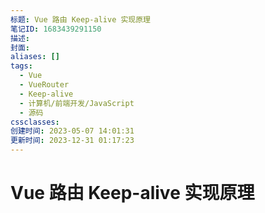 ```yaml
---
标题: Vue 路由 Keep-alive 实现原理
笔记ID: 1683439291150
描述: 
封面: 
aliases: []
tags:
  - Vue
  - VueRouter
  - Keep-alive
  - 计算机/前端开发/JavaScript
  - 源码
cssclasses: 
创建时间: 2023-05-07 14:01:31
更新时间: 2023-12-31 01:17:23
---
```


# Vue 路由 Keep-alive 实现原理
